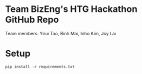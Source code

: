 # Team BizEng's HTG Hackathon GitHub Repo
Team members: Yirui Tao, Binh Mai, Inho Kim, Joy Lai

# Setup

```
pip install -r requirements.txt
```